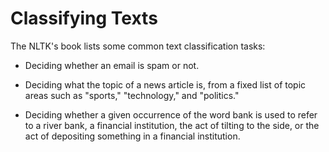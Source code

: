 # Classifying Texts

The NLTK's book lists some common text classification tasks:

* Deciding whether an email is spam or not.

* Deciding what the topic of a news article is, from a fixed list of topic areas such as "sports," "technology," and "politics."

* Deciding whether a given occurrence of the word bank is used to refer to a river bank, a financial institution, the act of tilting to the side, or the act of depositing something in a financial institution.


